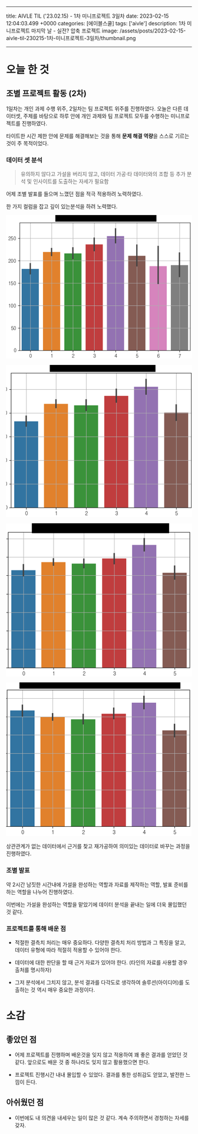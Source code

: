 

---
title: AIVLE TIL ('23.02.15) - 1차 미니프로젝트 3일차
date: 2023-02-15 12:04:03.499 +0000
categories: [에이블스쿨]
tags: ['aivle']
description: 1차 미니프로젝트 마지막 날 - 실전? 압축 프로젝트
image: /assets/posts/2023-02-15-aivle-til-230215-1차-미니프로젝트-3일차/thumbnail.png

---

# 오늘 한 것

## 조별 프로젝트 활동 (2차)

1일차는 개인 과제 수행 위주, 2일차는 팀 프로젝트 위주를 진행하였다.
오늘은 다른 데이터셋, 주제를 바탕으로 하루 안에 개인 과제와 팀 프로젝트 모두를 수행하는 미니프로젝트를 진행하였다.

타이트한 시간 제한 안에 문제를 해결해보는 것을 통해 **문제 해결 역량**을 스스로 기르는 것이 주 목적이었다.

### 데이터 셋 분석

> 유의하지 않다고 가설을 버리지 않고, 데이터 가공·타 데이터와의 조합 등 추가 분석 및 인사이트를 도출하는 자세가 필요함

어제 조별 발표를 들으며 느꼈던 점을 적극 적용하려 노력하였다.

한 가지 컬럼을 잡고 깊이 있는분석을 하려 노력했다.

![img](/assets/posts/2023-02-15-aivle-til-230215-1차-미니프로젝트-3일차/img0.png)

![img](/assets/posts/2023-02-15-aivle-til-230215-1차-미니프로젝트-3일차/img1.png)

![img](/assets/posts/2023-02-15-aivle-til-230215-1차-미니프로젝트-3일차/img2.png)

![img](/assets/posts/2023-02-15-aivle-til-230215-1차-미니프로젝트-3일차/img3.png)

상관관계가 없는 데이터에서 근거를 찾고 재가공하여 의미있는 데이터로 바꾸는 과정을 진행하였다.

### 조별 발표

약 2시간 남짓한 시간내에 가설을 완성하는 역할과 자료를 제작하는 역할, 발표 준비를 하는 역할을 나누어 진행하였다.

이번에는 가설을 완성하는 역할을 맡았기에 데이터 분석을 끝내는 일에 더욱 몰입했던 것 같다.

### 프로젝트를 통해 배운 점

- 적절한 결측치 처리는 매우 중요하다. 다양한 결측치 처리 방법과 그 특징을 알고, 데이터 유형에 따라 적절히 적용할 수 있어야 한다.

- 데이터에 대한 판단을 할 때 근거 자료가 있어야 한다. (타인의 자료를 사용할 경우 출처를 명시하자)

- 그저 분석에서 그치지 않고, 분석 결과를 다각도로 생각하여 솔루션(아이디어)를 도출하는 것 역시 매우 중요한 과정이다.

# 소감

## 좋았던 점

- 어제 프로젝트를 진행하며 배운것을 잊지 않고 적용하여 꽤 좋은 결과를 얻었던 것 같다. 앞으로도 배운 것 중 하나라도 잊지 않고 활용했으면 한다.

- 프로젝트 진행시간 내내 몰입할 수 있었다. 결과를 통한 성취감도 얻었고, 발전한 느낌이 든다.

## 아쉬웠던 점

- 이번에도 내 의견을 내세우는 일이 많은 것 같다. 계속 주의하면서 경청하는 자세를 갖자.

        
